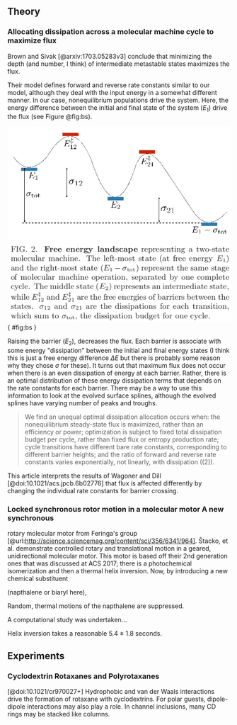 ## Theory

### Allocating dissipation across a molecular machine cycle to maximize flux
Brown and Sivak [@arxiv:1703.05283v3] conclude that minimizing the depth (and
number, I think) of intermediate metastable states maximizes the flux.

Their model defines forward and reverse rate constants similar to our model,
although they deal with the input energy in a somewhat different manner. In our
case, nonequilibrium populations drive the system. Here, the energy difference
between the initial and final state of the system ($E_1$) drive the flux (see
Figure @fig:bs).

![The two state model from Brown and Sivak.](./images/brown-2017-figure2.png){ #fig:bs }

Raising the barrier ($E_2$), decreases the flux. Each barrier is associate with
some energy "dissipation" between the initial and final energy states (I think
this is just a free energy difference $\Delta E$ but there is probably some
reason why they chose $\sigma$ for these). It turns out that maximum flux does
not occur when there is an even dissipation of energy at each barrier. Rather,
there is an optimal distribution of these energy dissipation terms that depends
on the rate constants for each barrier. There may be a way to use this
information to look at the evolved surface splines, although the evolved splines have varying number of peaks and troughs.

> We find an unequal optimal dissipation allocation occurs when: the
nonequilibrium steady-state flux is maximized, rather than an efficiency or
power; optimization is subject to fixed total dissipation budget per cycle,
rather than fixed flux or entropy production rate; cycle transitions have
different bare rate constants, corresponding to different barrier heights; and
the ratio of forward and reverse rate constants varies exponentially, not
linearly, with dissipation ((2)).

This article interprets the results of Wagoner and Dill
[@doi:10.1021/acs.jpcb.6b02776] that flux is affected differently by changing
the individual rate constants for barrier crossing.

### Locked synchronous rotor motion in a molecular motor A new synchronous
rotary molecular motor from Feringa's group
[@url:http://science.sciencemag.org/content/sci/356/6341/964]. Štacko, et al.
demonstrate controlled rotary and translational motion in a geared,
unidirectional molecular motor. This motor is based off their 2nd generation
ones that was discussed at ACS 2017; there is a photochemical isomerization and
then a thermal helix inversion. Now, by introducing a new chemical substituent

(napthalene or biaryl here),

Random, thermal motions of the napthalene are suppressed.

A computational study was undertaken...

Helix inversion takes a reasonable 5.4 $\pm$ 1.8 seconds.

## Experiments

### Cyclodextrin Rotaxanes and Polyrotaxanes

[@doi:10.1021/cr970027+] Hydrophobic and van der Waals interactions drive the
formation of rotaxane with cyclodextrins. For polar guests, dipole-dipole
interactions may also play a role. In channel inclusions, many CD rings may be stacked like columns. 
